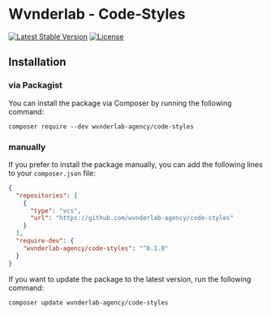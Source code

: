 # Wvnderlab - Code-Styles

[![Latest Stable Version](https://poser.pugx.org/wvnderlab-agency/code-styles/v/stable)](https://packagist.org/packages/wvnderlab-agency/code-styles)
[![License](https://poser.pugx.org/wvnderlab-agency/code-styles/license)](https://packagist.org/packages/wvnderlab-agency/code-styles)

## Installation

### via Packagist

You can install the package via Composer by running the following command:

```shell
composer require --dev wvnderlab-agency/code-styles
```

### manually

If you prefer to install the package manually, you can add the following lines to your `composer.json` file:

```json
{
  "repositories": [
    {
      "type": "vcs",
      "url": "https://github.com/wvnderlab-agency/code-styles"
    }
  ],
  "require-dev": {
    "wvnderlab-agency/code-styles": "^0.1.0"
  }
}
```

If you want to update the package to the latest version, run the following command:

```shell
composer update wvnderlab-agency/code-styles
```
